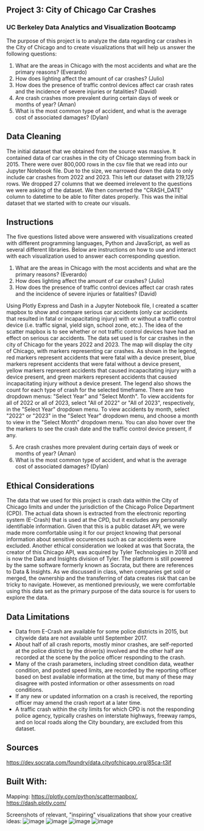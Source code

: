 ## Project 3: City of Chicago Car Crashes
### UC Berkeley Data Analytics and Visualization Bootcamp 

The purpose of this project is to analyze the data regarding car crashes in the City of Chicago and to create visualizations that will help us answer the following questions:

1. What are the areas in Chicago with the most accidents and what are the primary reasons? (Everardo)
2. How does lighting affect the amount of car crashes? (Julio)
3. How does the presence of traffic control devices affect car crash rates and the incidence of severe injuries or fatalities? (David)
4. Are crash crashes more prevalent during certain days of week or months of year? (Aman)
5. What is the most common type of accident, and what is the average cost of associated damages? (Dylan)

## Data Cleaning
The initial dataset that we obtained from the source was massive. It contained data of car crashes in the city of Chicago stemming from back in 2015. There were over 800,000 rows in the csv file that we read into our Jupyter Notebook file. Due to the size, we narrowed down the data to only include car crashes from 2022 and 2023. This left our dataset with 219,125 rows. We dropped 27 columns that we deemed irrelevent to the questions we were asking of the dataset. We then converted the "CRASH_DATE" column to datetime to be able to filter dates properly. This was the initial dataset that we started with to create our visuals.

## Instructions
The five questions listed above were answered with visualizations created with different programming languages, Python and JavaScript, as well as several different libraries. Below are instructions on how to use and interact with each visualization used to answer each corresponding question.

1. What are the areas in Chicago with the most accidents and what are the primary reasons? (Everardo)
2. How does lighting affect the amount of car crashes? (Julio)
3. How does the presence of traffic control devices affect car crash rates and the incidence of severe injuries or fatalities? (David)

Using Plotly Express and Dash in a Jupyter Notebook file, I created a scatter mapbox to show and compare serious car accidents (only car accidents that resulted in fatal or incapacitating injury) with or without a traffic control device (i.e. traffic signal, yield sign, school zone, etc.). The idea of the scatter mapbox is to see whether or not traffic control devices have had an effect on serious car accidents. The data set used is for car crashes in the city of Chicago for the years 2022 and 2023. The map will display the city of Chicago, with markers representing car crashes. As shown in the legend, red markers represent accidents that were fatal with a device present, blue markers represent accidents that were fatal without a device present, yellow markers represent accidents that caused incapacitating injury with a device present, and green markers represent accidents that caused incapacitating injury without a device present. The legend also shows the count for each type of crash for the selected timeframe. There are two dropdown menus: "Select Year" and "Select Month". To view accidents for all of 2022 or all of 2023, select "All of 2022" or "All of 2023", respectively, in the "Select Year" dropdown menu. To view accidents by month, select "2022" or "2023" in the "Select Year" dropdown menu, and choose a month to view in the "Select Month" dropdown menu. You can also hover over the the markers to see the crash date and the traffic control device present, if any. 
   
5. Are crash crashes more prevalent during certain days of week or months of year? (Aman)
6. What is the most common type of accident, and what is the average cost of associated damages? (Dylan)


## Ethical Considerations
The data that we used for this project is crash data within the City of Chicago limits and under the jurisdiction of the Chicago Police Department (CPD). The actual data shown is extracted from the electronic reporting system (E-Crash) that is used at the CPD, but it excludes any personally identifiable information. Given that this is a public dataset API, we were made more comfortable using it for our project knowing that personal information about sensitive occurences such as car accidents were excluded. Another ethical consideration we looked at was that Socrata, the creator of this Chicago API, was acquired by Tyler Technologies in 2018 and is now the Data and Insights division of Tyler. The platform is still powered by the same software formerly known as Socrata, but there are references to Data & Insights. As we discussed in class, when companies get sold or merged, the ownership and the transferring of data creates risk that can be tricky to navigate. However, as mentioned previously, we were comfortable using this data set as the primary purpose of the data source is for users to explore the data.

## Data Limitations
- Data from E-Crash are available for some police districts in 2015, but citywide data are not available until September 2017.
- About half of all crash reports, mostly minor crashes, are self-reported at the police district by the driver(s) involved and the other half are recorded at the scene by the police officer responding to the crash.
- Many of the crash parameters, including street condition data, weather condition, and posted speed limits, are recorded by the reporting officer based on best available information at the time, but many of these may disagree with posted information or other assessments on road conditions.
- If any new or updated information on a crash is received, the reporting officer may amend the crash report at a later time.
- A traffic crash within the city limits for which CPD is not the responding police agency, typically crashes on interstate highways, freeway ramps, and on local roads along the City boundary, are excluded from this dataset.

## Sources
https://dev.socrata.com/foundry/data.cityofchicago.org/85ca-t3if

## Built With:

Mapping:  https://plotly.com/python/scattermapbox/, https://dash.plotly.com/


Screenshots of relevant, "inspiring" visualizations that show your creative ideas:
![image](https://github.com/DavidRob8/ChicagoTrafficCrashes/assets/150605617/18dec27b-5701-4904-b21e-b9fda25a4170)
![image](https://github.com/DavidRob8/ChicagoTrafficCrashes/assets/150605617/b07de6c0-fa15-408b-a128-fe9eb8bc899d)
![image](https://github.com/DavidRob8/ChicagoTrafficCrashes/assets/150605617/83c24aaa-a50b-476c-94a4-01fc2fc6dcc6)
![image](https://github.com/DavidRob8/ChicagoTrafficCrashes/assets/150605617/c6a8fd41-dff2-4c9e-b16d-873a3c21f67a)




